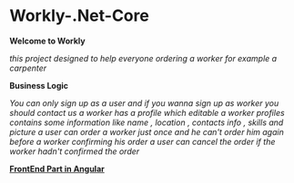 # Workly-.Net-Core


**Welcome to Workly**

*this project designed to help everyone ordering a worker for example a carpenter*

**Business Logic**

*You can only sign up as a user and if you wanna sign up as worker you should contact us*
*a worker has a profile which editable*
*a worker profiles contains some information like name , location , contacts info , skills and picture*
*a user can order a worker just once and he can't order him again before a worker confirming his order*
*a user can cancel the order if the worker hadn't confirmed the order*

**[FrontEnd Part in Angular](https://github.com/khaledgomaa/Workly-ForntEnd.git)**
